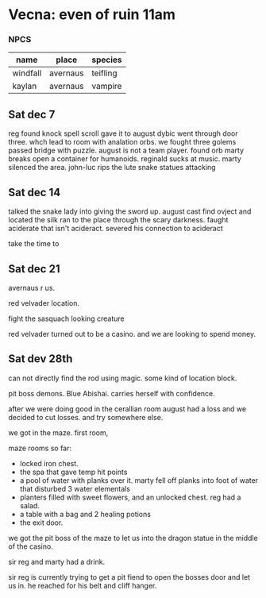 # Vecna: even of ruin 11am

### NPCS

| name     | place    | species  |
| -------- | -------- | -------- |
| windfall | avernaus | teifling |
| kaylan   | avernaus | vampire  |

## Sat dec 7

reg found knock spell scroll gave it to august
dybic went through door three. whch lead to room with analation orbs.
we fought three golems
passed bridge with puzzle. august is not a team player.
found orb
marty breaks open a container for humanoids.
reginald sucks at music.
marty silenced the area.
john-luc rips the lute
snake statues attacking

## Sat dec 14

talked the snake lady into giving the sword up.
august cast find ovject and located the silk
ran to the place through the scary darkness.
faught aciderate that isn't acideract.
severed his connection to acideract

take the time to

## Sat dec 21

avernaus r us.

red velvader location.

fight the sasquach looking creature

red velvader turned out to be a casino. and we are looking to spend money.

## Sat dev 28th

can not directly find the rod using magic. some kind of location block.

pit boss demons. Blue Abishai. carries herself with confidence.

after we were doing good in the cerallian room august had a loss and we decided to cut losses. and try somewhere else.

we got in the maze. first room,

maze rooms so far:

- locked iron chest.
- the spa that gave temp hit points
- a pool of water with planks over it. marty fell off planks into foot of water that disturbed 3 water elementals
- planters filled with sweet flowers, and an unlocked chest. reg had a salad.
- a table with a bag and 2 healing potions
- the exit door.

we got the pit boss of the maze to let us into the dragon statue in the middle of the casino.

sir reg and marty had a drink.

sir reg is currently trying to get a pit fiend to open the bosses door and let us in. he reached for his belt and cliff hanger.
